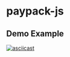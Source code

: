 # paypack-js
## Demo Example
[![asciicast](https://asciinema.org/a/qyTQ1aB1cZgyrEPYeia2hTGFh.svg)](https://asciinema.org/a/qyTQ1aB1cZgyrEPYeia2hTGFh)
